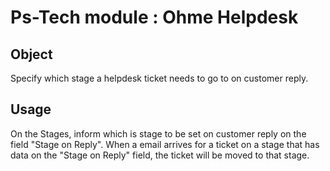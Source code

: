 # Ps-Tech module : Ohme Helpdesk

## Object

Specify which stage a helpdesk ticket needs to go to on customer reply.

## Usage

On the Stages, inform which is stage to be set on customer reply on the field "Stage on
Reply". When a email arrives for a ticket on a stage that has data on the "Stage on
Reply" field, the ticket will be moved to that stage.
